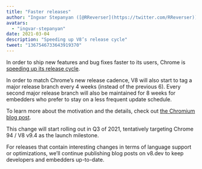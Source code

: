 ```yaml
---
title: "Faster releases"
author: "Ingvar Stepanyan ([@RReverser](https://twitter.com/RReverser))"
avatars:
  - "ingvar-stepanyan"
date: 2021-03-04
description: "Speeding up V8’s release cycle"
tweet: "1367546733643919370"
---
```

In order to ship new features and bug fixes faster to its users, Chrome is [speeding up its release cycle](https://developer.chrome.com/blog/faster-release-cycle/).

In order to match Chrome’s new release cadence, V8 will also start to tag a major release branch every 4 weeks (instead of the previous 6). Every second major release branch will also be maintained for 8 weeks for embedders who prefer to stay on a less frequent update schedule.

<!--truncate-->
To learn more about the motivation and the details, check out [the Chromium blog post](https://blog.chromium.org/2021/03/speeding-up-release-cycle.html).

This change will start rolling out in Q3 of 2021, tentatively targeting Chrome 94 / V8 v9.4 as the launch milestone.

For releases that contain interesting changes in terms of language support or optimizations, we’ll continue publishing blog posts on v8.dev to keep developers and embedders up-to-date.
